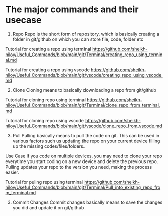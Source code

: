 # The major commands and their usecase 

1. Repo
Repo is the short form of repository, which is basically creating a folder in git/github on which you can store file, code, folder etc

Tutorial for creating a repo using terminal 
https://github.com/sheikh-niloy/Useful_Commands/blob/main/git/Terminal/creating_repo_using_terminal.md

Tutorial for creating a repo using vscode
https://github.com/sheikh-niloy/Useful_Commands/blob/main/git/vscode/creating_repo_using_vscode.md

2. Clone
Cloning means to basically downloading a repo from git/github

Tutorial for cloning repo using terminal
https://github.com/sheikh-niloy/Useful_Commands/blob/main/git/Terminal/clone_repo_from_terminal.md

Tutorial for cloning repo using vscode
https://github.com/sheikh-niloy/Useful_Commands/blob/main/git/vscode/clone_repo_from_vscode.md

3. Pull 
Pulling basically means to pull the code on git. This can be used in various factors such us updating the repo on your current device filling up the missing codes/files/folders. 

Use Case
If you code on multiple devices, you may need to clone your repo everytime you start coding on a new device and delete the previous repo. Pulling updates your repo to the version you need, making the process easier.

Tutorial for puling repo using terminal
https://github.com/sheikh-niloy/Useful_Commands/blob/main/git/Terminal/Pull_into_existing_repo_from_terminal.md

3. Commit Changes
Commit changes basically means to save the changes you did and update it on git/github.
